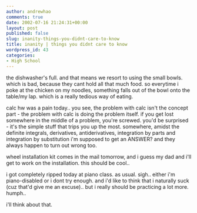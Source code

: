 ```yaml
---
author: andrewhao
comments: true
date: 2002-07-16 21:24:31+00:00
layout: post
published: false
slug: inanity-things-you-didnt-care-to-know
title: inanity | things you didnt care to know
wordpress_id: 43
categories:
- High School
---
```


the dishwasher's full. and that means we resort to using the small bowls. which is bad, because they cant hold all that much food. so everytime i poke at the chicken on my noodles, something falls out of the bowl onto the table/my lap. which is a really tedious way of eating.

calc hw was a pain today.. you see, the problem with calc isn't the concept part - the problem with calc is doing the problem itself. if you get lost somewhere in the middle of a problem, you're screwed. you'd be surprised - it's the simple stuff that trips you up the most. somewhere, amidst the definite integrals, derivatives, antiderivatives, integration by parts and integration by substitution i'm supposed to get an ANSWER? and they always happen to turn out wrong too.

wheel installation kit comes in the mail tomorrow, and i guess my dad and i'll get to work on the installation. this should be cool..

i got completely ripped today at piano class. as usual. sigh.. either i'm piano-disabled or i dont try enough. and i'd like to think that i naturally suck (cuz that'd give me an excuse).. but i really should be practicing a lot more. humph..

i'll think about that.
